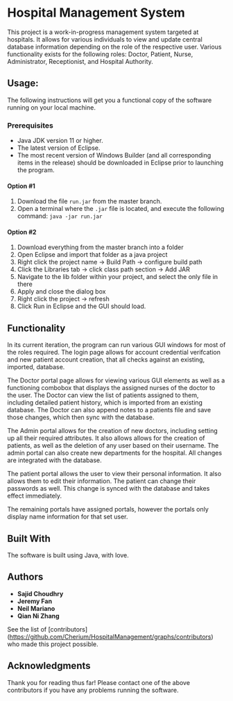 # Hospital Management System

This project is a work-in-progress management system targeted at hospitals. It allows for various individuals to view and update central database information depending on the role of the respective user. Various functionality exists for the following roles: Doctor, Patient, Nurse, Administrator, Receptionist, and Hospital Authority.

## Usage:

The following instructions will get you a functional copy of the software running on your local machine.

### Prerequisites

* Java JDK version 11 or higher.
* The latest version of Eclipse.
* The most recent version of Windows Builder (and all corresponding items in the release) should be downloaded in Eclipse prior to launching the program.

#### Option #1
1. Download the file `run.jar` from the master branch.
2. Open a terminal where the `.jar` file is located, and execute the following command: `java -jar run.jar`

#### Option #2
1. Download everything from the master branch into a folder
2. Open Eclipse and import that folder as a java project
3. Right click the project name -> Build Path -> configure build path
4. Click the Libraries tab ->  click class path section -> Add JAR
5. Navigate to the lib folder within your project, and select the only file in there
6. Apply and close the dialog box
7. Right click the project -> refresh
8. Click Run in Eclipse and the GUI should load.

## Functionality

In its current iteration, the program can run various GUI windows for most of the roles required. The login page allows for account credential verifcation and new patient account creation, that all checks against an existing, imported, database.

The Doctor portal page allows for viewing various GUI elements as well as a functioning combobox that displays the assigned nurses of the doctor to the user. The Doctor can view the list of patients assigned to them, including detailed patient history, which is imported from an existing database. The Doctor can also append notes to a patients file and save those changes, which then sync with the database.

The Admin portal allows for the creation of new doctors, including setting up all their required attributes. It also allows allows for the creation of patients, as well as the deletion of any user based on their username. The admin portal can also create new departments for the hospital. All changes are integrated with the database.

The patient portal allows the user to view their personal information. It also allows them to edit their information. The patient can change their passwords as well. This change is synced with the database and takes effect immediately.

The remaining portals have assigned portals, however the portals only display name information for that set user.

## Built With

The software is built using Java, with love.

## Authors
* **Sajid Choudhry**
* **Jeremy Fan**
* **Neil Mariano**
* **Qian Ni Zhang**

See the list of [contributors] (https://github.com/Cherium/HospitalManagement/graphs/contributors) who made this project possible.

## Acknowledgments

Thank you for reading thus far! Please contact one of the above contributors if you have any problems running the software.

